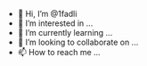 - 👋 Hi, I’m @1fadli
- 👀 I’m interested in ...
- 🌱 I’m currently learning ...
- 💞️ I’m looking to collaborate on ...
- 📫 How to reach me ...

<!---
1fadli/1fadli is a ✨ special ✨ repository because its `README.md` (this file) appears on your GitHub profile.
You can click the Preview link to take a look at your changes.
--->
